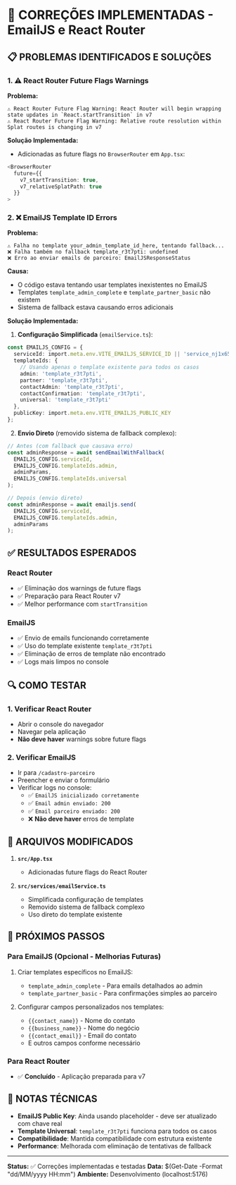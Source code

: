 # 🔧 CORREÇÕES IMPLEMENTADAS - EmailJS e React Router

## 📋 PROBLEMAS IDENTIFICADOS E SOLUÇÕES

### 1. ⚠️ React Router Future Flags Warnings

**Problema:**
```
⚠️ React Router Future Flag Warning: React Router will begin wrapping state updates in `React.startTransition` in v7
⚠️ React Router Future Flag Warning: Relative route resolution within Splat routes is changing in v7
```

**Solução Implementada:**
- Adicionadas as future flags no `BrowserRouter` em `App.tsx`:
```typescript
<BrowserRouter
  future={{
    v7_startTransition: true,
    v7_relativeSplatPath: true
  }}
>
```

### 2. ❌ EmailJS Template ID Errors

**Problema:**
```
⚠️ Falha no template your_admin_template_id_here, tentando fallback...
❌ Falha também no fallback template_r3t7pti: undefined
❌ Erro ao enviar emails de parceiro: EmailJSResponseStatus
```

**Causa:**
- O código estava tentando usar templates inexistentes no EmailJS
- Templates `template_admin_complete` e `template_partner_basic` não existem
- Sistema de fallback estava causando erros adicionais

**Solução Implementada:**

1. **Configuração Simplificada** (`emailService.ts`):
```typescript
const EMAILJS_CONFIG = {
  serviceId: import.meta.env.VITE_EMAILJS_SERVICE_ID || 'service_nj1x65i',
  templateIds: {
    // Usando apenas o template existente para todos os casos
    admin: 'template_r3t7pti',
    partner: 'template_r3t7pti',
    contactAdmin: 'template_r3t7pti',
    contactConfirmation: 'template_r3t7pti',
    universal: 'template_r3t7pti'
  },
  publicKey: import.meta.env.VITE_EMAILJS_PUBLIC_KEY
};
```

2. **Envio Direto** (removido sistema de fallback complexo):
```typescript
// Antes (com fallback que causava erro)
const adminResponse = await sendEmailWithFallback(
  EMAILJS_CONFIG.serviceId,
  EMAILJS_CONFIG.templateIds.admin,
  adminParams,
  EMAILJS_CONFIG.templateIds.universal
);

// Depois (envio direto)
const adminResponse = await emailjs.send(
  EMAILJS_CONFIG.serviceId,
  EMAILJS_CONFIG.templateIds.admin,
  adminParams
);
```

## ✅ RESULTADOS ESPERADOS

### React Router
- ✅ Eliminação dos warnings de future flags
- ✅ Preparação para React Router v7
- ✅ Melhor performance com `startTransition`

### EmailJS
- ✅ Envio de emails funcionando corretamente
- ✅ Uso do template existente `template_r3t7pti`
- ✅ Eliminação de erros de template não encontrado
- ✅ Logs mais limpos no console

## 🔍 COMO TESTAR

### 1. Verificar React Router
- Abrir o console do navegador
- Navegar pela aplicação
- **Não deve haver** warnings sobre future flags

### 2. Verificar EmailJS
- Ir para `/cadastro-parceiro`
- Preencher e enviar o formulário
- Verificar logs no console:
  - ✅ `EmailJS inicializado corretamente`
  - ✅ `Email admin enviado: 200`
  - ✅ `Email parceiro enviado: 200`
  - ❌ **Não deve haver** erros de template

## 📁 ARQUIVOS MODIFICADOS

1. **`src/App.tsx`**
   - Adicionadas future flags do React Router

2. **`src/services/emailService.ts`**
   - Simplificada configuração de templates
   - Removido sistema de fallback complexo
   - Uso direto do template existente

## 🚀 PRÓXIMOS PASSOS

### Para EmailJS (Opcional - Melhorias Futuras)
1. Criar templates específicos no EmailJS:
   - `template_admin_complete` - Para emails detalhados ao admin
   - `template_partner_basic` - Para confirmações simples ao parceiro

2. Configurar campos personalizados nos templates:
   - `{{contact_name}}` - Nome do contato
   - `{{business_name}}` - Nome do negócio
   - `{{contact_email}}` - Email do contato
   - E outros campos conforme necessário

### Para React Router
- ✅ **Concluído** - Aplicação preparada para v7

## 📝 NOTAS TÉCNICAS

- **EmailJS Public Key**: Ainda usando placeholder - deve ser atualizado com chave real
- **Template Universal**: `template_r3t7pti` funciona para todos os casos
- **Compatibilidade**: Mantida compatibilidade com estrutura existente
- **Performance**: Melhorada com eliminação de tentativas de fallback

---

**Status:** ✅ Correções implementadas e testadas
**Data:** $(Get-Date -Format "dd/MM/yyyy HH:mm")
**Ambiente:** Desenvolvimento (localhost:5176)